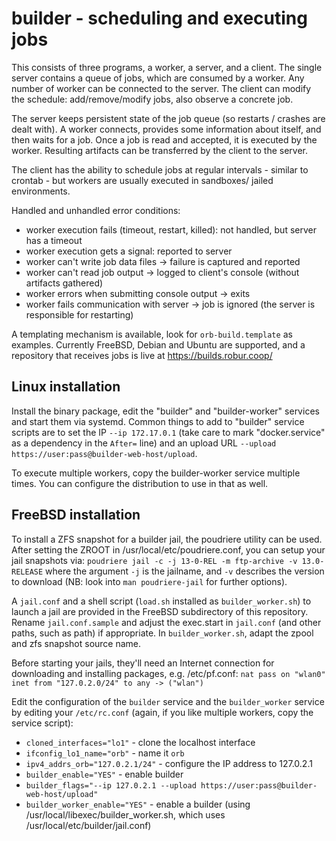 # builder - scheduling and executing jobs

This consists of three programs, a worker, a server, and a client. The single
server contains a queue of jobs, which are consumed by a worker. Any number of
worker can be connected to the server. The client can modify the schedule:
add/remove/modify jobs, also observe a concrete job.

The server keeps persistent state of the job queue (so restarts / crashes are
dealt with). A worker connects, provides some information about itself, and
then waits for a job. Once a job is read and accepted, it is executed by the
worker. Resulting artifacts can be transferred by the client to the server.

The client has the ability to schedule jobs at regular intervals - similar to
crontab - but workers are usually executed in sandboxes/ jailed environments.

Handled and unhandled error conditions:
- worker execution fails (timeout, restart, killed): not handled, but server has a timeout
- worker execution gets a signal: reported to server
- worker can't write job data files -> failure is captured and reported
- worker can't read job output -> logged to client's console (without artifacts gathered)
- worker errors when submitting console output -> exits
- worker fails communication with server -> job is ignored (the server is responsible for restarting)

A templating mechanism is available, look for `orb-build.template` as examples.
Currently FreeBSD, Debian and Ubuntu are supported, and a repository that
receives jobs is live at https://builds.robur.coop/

## Linux installation

Install the binary package, edit the "builder" and "builder-worker" services and
start them via systemd. Common things to add to "builder" service scripts are to
set the IP `--ip 172.17.0.1` (take care to mark "docker.service" as a dependency
in the `After=` line) and an upload URL
`--upload https://user:pass@builder-web-host/upload`.

To execute multiple workers, copy the builder-worker service multiple times. You
can configure the distribution to use in that as well.

## FreeBSD installation

To install a ZFS snapshot for a builder jail, the poudriere utility can be used.
After setting the ZROOT in /usr/local/etc/poudriere.conf, you can setup your
jail snapshots via: `poudriere jail -c -j 13-0-REL -m ftp-archive -v 13.0-RELEASE`
where the argument `-j` is the jailname, and `-v` describes the version to
download (NB: look into `man poudriere-jail` for further options).

A `jail.conf` and a shell script (`load.sh` installed as `builder_worker.sh`) to
launch a jail are provided in the FreeBSD subdirectory of this repository.
Rename `jail.conf.sample` and adjust the exec.start in `jail.conf` (and other
paths, such as path) if appropriate. In `builder_worker.sh`, adapt the zpool
and zfs snapshot source name.

Before starting your jails, they'll need an Internet connection for downloading
and installing packages, e.g. /etc/pf.conf:
`nat pass on "wlan0" inet from "127.0.2.0/24" to any -> ("wlan")`

Edit the configuration of the `builder` service and the `builder_worker` service
by editing your `/etc/rc.conf` (again, if you like multiple workers, copy the
service script):
- `cloned_interfaces="lo1"` - clone the localhost interface
- `ifconfig_lo1_name="orb"` - name it `orb`
- `ipv4_addrs_orb="127.0.2.1/24"` - configure the IP address to 127.0.2.1
- `builder_enable="YES"` - enable builder
- `builder_flags="--ip 127.0.2.1 --upload https://user:pass@builder-web-host/upload"`
- `builder_worker_enable="YES"` - enable a builder (using /usr/local/libexec/builder_worker.sh, which uses /usr/local/etc/builder/jail.conf)
